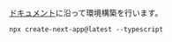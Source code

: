 [ドキュメント](https://nextjs.org/docs/getting-started#setup)に沿って環境構築を行います。

```bash:ターミナル
npx create-next-app@latest --typescript
```